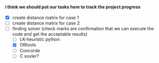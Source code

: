 #### i think we should put our tasks here to track the project progress

- [x] create distance matrix for case 1
- [ ] create distance matrix for case 2
- [ ] finding solver (check marks are confirmation that we can execute the code and get the acceptable results)
   - [ ] LK-heuristic python
   - [x] ORtools
   - [ ] Concorde
   - [ ] C sovler?
